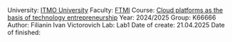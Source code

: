 University: [ITMO University](https://itmo.ru/ru/)
Faculty: [FTMI](https://ftmi.itmo.ru)
Course: [Cloud platforms as the basis of technology entrepreneurship](https://itmo-ict-faculty.github.io/cloud-platforms-as-the-basis-of-technology-entrepreneurship/education/labs2023-2024/lab1/lab1/#no1-google-cloud)
Year: 2024/2025
Group: K66666
Author: Filianin Ivan Victorovich
Lab: Lab1
Date of create: 21.04.2025
Date of finished: 
